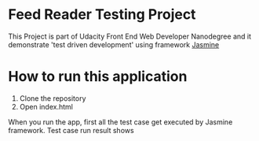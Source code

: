 # Feed Reader Testing Project

This Project is part of Udacity Front End Web Developer Nanodegree and it demonstrate 'test driven development' using  framework [Jasmine](http://jasmine.github.io/) 

# How to run this application
1. Clone the repository
2. Open index.html 

When you run the app, first all the test case get executed by Jasmine framework. Test case run result shows
